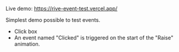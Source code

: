 Live demo: https://rive-event-test.vercel.app/

Simplest demo possible to test events.
- Click box
- An event named "Clicked" is triggered on the start of the "Raise" animation.